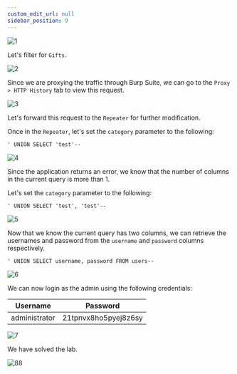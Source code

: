 ```yaml
---
custom_edit_url: null
sidebar_position: 9
---
```


![1](https://github.com/Knign/Write-ups/assets/110326359/3cfad11f-6a08-4cc1-8185-b88a11cd6a8b)

Let's filter for `Gifts`.

![2](https://github.com/Knign/Write-ups/assets/110326359/cae865d8-750d-4800-aee1-d8f7424311df)

Since we are proxying the traffic through Burp Suite, we can go to the `Proxy > HTTP History` tab to view this request.

![3](https://github.com/Knign/Write-ups/assets/110326359/aff85411-e3c1-422d-ab12-435da1f73c54)

Let's forward this request to the `Repeater` for further modification.

Once in the `Repeater`, let's set the `category` parameter to the following:

```
' UNION SELECT 'test'--
```

![4](https://github.com/Knign/Write-ups/assets/110326359/0a9c1fad-0536-423e-afd7-fcac89e195bf)

Since the application returns an error, we know that the number of columns in the current query is more than 1.

Let's set the `category` parameter to the following:

```
' UNION SELECT 'test', 'test'--
```

![5](https://github.com/Knign/Write-ups/assets/110326359/b144fc6f-811c-4091-abb9-de60007bc748)

Now that we know the current query has two columns, we can retrieve the usernames and password from the `username` and `password` columns respectively.

```
' UNION SELECT username, password FROM users--
```

![6](https://github.com/Knign/Write-ups/assets/110326359/455832c1-73cb-4afd-85e1-9d46ad0e686c)

We can now login as the admin using the following credentials:


| Username | Password |
| -------- | -------- |
| administrator         | 21tpnvx8ho5pyej8z6sy         |

![7](https://github.com/Knign/Write-ups/assets/110326359/dfc9a45a-d8b3-4fbd-acee-ecd256c0a2cf)


We have solved the lab.

![88](https://github.com/Knign/Write-ups/assets/110326359/c3c657b2-2c77-4ea2-8712-651f1fb77886)
